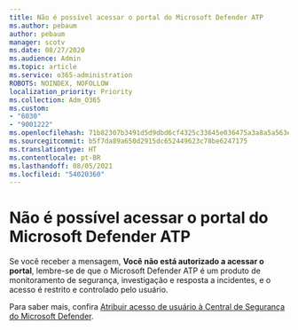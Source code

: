 ```yaml
---
title: Não é possível acessar o portal do Microsoft Defender ATP
ms.author: pebaum
author: pebaum
manager: scotv
ms.date: 08/27/2020
ms.audience: Admin
ms.topic: article
ms.service: o365-administration
ROBOTS: NOINDEX, NOFOLLOW
localization_priority: Priority
ms.collection: Adm_O365
ms.custom:
- "6030"
- "9001222"
ms.openlocfilehash: 71b82307b3491d5d9dbd6cf4325c33645e036475a3a8a5a563e6e84e921fe52a
ms.sourcegitcommit: b5f7da89a650d2915dc652449623c78be6247175
ms.translationtype: HT
ms.contentlocale: pt-BR
ms.lasthandoff: 08/05/2021
ms.locfileid: "54020360"
---
```

# <a name="unable-to-access-the-microsoft-defender-atp-portal"></a>Não é possível acessar o portal do Microsoft Defender ATP

Se você receber a mensagem, **Você não está autorizado a acessar o portal**, lembre-se de que o Microsoft Defender ATP é um produto de monitoramento de segurança, investigação e resposta a incidentes, e o acesso é restrito e controlado pelo usuário. 

Para saber mais, confira [Atribuir acesso de usuário à Central de Segurança do Microsoft Defender](/windows/threat-protection/windows-defender-atp/assign-portal-access-windows-defender-advanced-threat-protection).